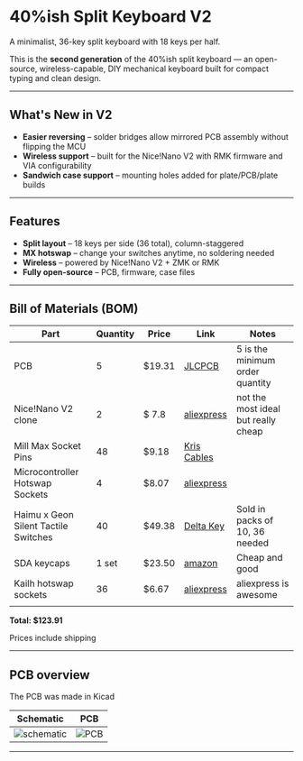# 40%ish Split Keyboard V2

A minimalist, 36-key split keyboard with 18 keys per half.

This is the **second generation** of the 40%ish split keyboard — an open-source, wireless-capable, DIY mechanical keyboard built for compact typing and clean design.

---

## What's New in V2

- **Easier reversing** – solder bridges allow mirrored PCB assembly without flipping the MCU
- **Wireless support** – built for the Nice!Nano V2 with RMK firmware and VIA configurability
- **Sandwich case support** – mounting holes added for plate/PCB/plate builds

---

## Features

- **Split layout** – 18 keys per side (36 total), column-staggered
- **MX hotswap** – change your switches anytime, no soldering needed
- **Wireless** – powered by Nice!Nano V2 + ZMK or RMK
- **Fully open-source** – PCB, firmware, case files

---

## Bill of Materials (BOM)
| Part                                 | Quantity | Price  | Link                                                                                                                                                                                                                                                                                                                                                                                                                                                                                          | Notes                                                      |
| ------------------------------------ | -------- | ------ | --------------------------------------------------------------------------------------------------------------------------------------------------------------------------------------------------------------------------------------------------------------------------------------------------------------------------------------------------------------------------------------------------------------------------------------------------------------------------------------------- | ---------------------------------------------------------- |
| PCB                                  | 5        | $19.31 | [JLCPCB](https://jlcpcb.com/)                                                                                                                                                                                                                                                                                                                                                                                                                                                                 | 5 is the minimum order quantity                            |
| Nice!Nano V2 clone                         | 2        | $ 7.8 | [aliexpress](https://pt.aliexpress.com/item/1005001621678794.html?spm=a2g0o.productlist.main.1.5b16u0QYu0QYA4&algo_pvid=eb4ff18e-0b67-44a7-8160-7abccc82fb3a&algo_exp_id=eb4ff18e-0b67-44a7-8160-7abccc82fb3a-0&pdp_ext_f=%7B%22order%22%3A%221021%22%2C%22eval%22%3A%221%22%7D&pdp_npi=4%40dis%21EUR%213.31%213.31%21%21%2127.23%2127.23%21%40211b80f717518012405113990e12af%2112000016846541261%21sea%21PT%216372042523%21X&curPageLogUid=jzaKSfne2bd1&utparam-url=scene%3Asearch%7Cquery_from%3A#nav-description)                                                                                                                                                                                                                                                                                                                                                                                                                                       | not the most ideal but really cheap                        |
| Mill Max Socket Pins                 | 48       | $9.18  | [Kris Cables](https://kriscables.com/product/mill-max-socket-pins/)                                                                                                                                                                                                                                                                                                                                                                                                                           |  |
| Microcontroller Hotswap Sockets      | 4        | $8.07  | [aliexpress](https://www.aliexpress.us/item/4001122376295.html?spm=a2g0o.productlist.main.1.5b1b2f7dvb20qw&algo_pvid=7361f9d9-8dab-4ced-844c-6e23df0449e3&algo_exp_id=7361f9d9-8dab-4ced-844c-6e23df0449e3-0&pdp_ext_f=%7B%22order%22%3A%222335%22%2C%22eval%22%3A%221%22%7D&pdp_npi=4%40dis%21EUR%212.52%212.52%21%21%212.89%212.89%21%40211b680e17517351193655082ed694%2110000014593481347%21sea%21PT%216372042523%21X&curPageLogUid=48AqA6mUIZQj&utparam-url=scene%3Asearch%7Cquery_from%3A)                                                                                                                                                                                                                                                                                                                                                                                                                   |                          |
| Haimu x Geon Silent Tactile Switches | 40       | $49.38 | [Delta Key](https://deltakeyco.com/collections/geon-switches/products/haimu-x-geon-hg-yellow-silent-tactile-switches)                                                                                                                                                                                                                                                                                                                                                                         | Sold in packs of 10, 36 needed                         |
| SDA keycaps                          | 1 set    | $23.50 | [amazon](https://www.amazon.com/YMDK-Profile-Keyset-Mechanical-Keyboard/dp/B07S18VCDN?ref_=ast_sto_dp&th=1)                                                                                                                                                                                                                                                                                                                                                                                   | Cheap and good                                             |
| Kailh hotswap sockets                | 36       | $6.67  | [aliexpress](https://pt.aliexpress.com/item/32951252318.html?spm=a2g0o.productlist.main.21.5090vkJPvkJPra&algo_pvid=acb05e60-2951-413b-91f9-12cc7be20dbc&algo_exp_id=acb05e60-2951-413b-91f9-12cc7be20dbc-20&pdp_ext_f=%7B%22order%22%3A%2279%22%2C%22eval%22%3A%221%22%7D&pdp_npi=4%40dis%21EUR%215.68%215.68%21%21%216.49%216.49%21%402103867617511082823454226eeda5%2112000036652544705%21sea%21PT%216372042523%21X&curPageLogUid=dALRGMcuMEGW&utparam-url=scene%3Asearch%7Cquery_from%3A) | aliexpress is awesome                                      |
|                                      |          |        | 

**Total: $123.91**

<dub>Prices include shipping<dub>

---

## PCB overview

The PCB was made in Kicad

Schematic             |  PCB
:-------------------------:|:-------------------------:
![schematic](https://hc-cdn.hel1.your-objectstorage.com/s/v3/3ed57005d6082db0f6377353567a8ec020ae9076_image.png)  |  ![PCB](https://hc-cdn.hel1.your-objectstorage.com/s/v3/4dffa5706f3bec64283adbd1a98f64e3542b47bf_screenshot_2025-07-07_092932.png)


---
